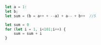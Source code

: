 ```js
let a = 1:
let b;
let sum = (b = a++ + --a) + a-- + b++  //5
```

```js
let sum = 0
for (let i = 1, i<101;i++) {
    sum = sum + i
}
```



